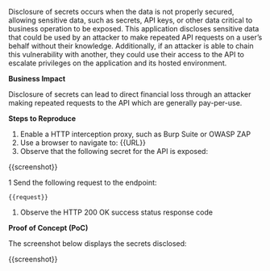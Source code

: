Disclosure of secrets occurs when the data is not properly secured, allowing sensitive data, such as secrets, API keys, or other data critical to business operation to be exposed. This application discloses sensitive data that could be used by an attacker to make repeated API requests on a user’s behalf without their knowledge. Additionally, if an attacker is able to chain this vulnerability with another, they could use their access to the API to escalate privileges on the application and its hosted environment.

**Business Impact**

Disclosure of secrets can lead to direct financial loss through an attacker making repeated requests to the API which are generally pay-per-use.

**Steps to Reproduce**

1. Enable a HTTP interception proxy, such as Burp Suite or OWASP ZAP
1. Use a browser to navigate to: {{URL}}
1. Observe that the following secret for the API is exposed:

{{screenshot}}

1 Send the following request to the endpoint:

```HTTP
{{request}}
```

1. Observe the HTTP 200 OK success status response code

**Proof of Concept (PoC)**

The screenshot below displays the secrets disclosed:

{{screenshot}}
